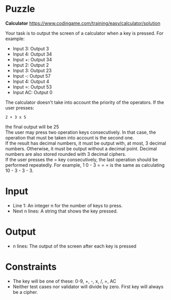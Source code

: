 # Puzzle
**Calculator** https://www.codingame.com/training/easy/calculator/solution

Your task is to output the screen of a calculator when a key is pressed. For example:  
- Input 3: Output 3
- Input 4: Output 34
- Input +: Output 34
- Input 2: Output 2
- Input 3: Output 23
- Input -: Output 57
- Input 4: Output 4
- Input =: Output 53
- Input AC: Output 0

The calculator doesn't take into account the priority of the operators. If the user presses:
```
2 + 3 x 5
```
the final output will be 25  
The user may press two operation keys consecutively. In that case, the operation that must be taken into account is the second one.  
If the result has decimal numbers, it must be output with, at most, 3 decimal numbers. Otherwise, it must be output without a decimal point. Decimal numbers are also stored rounded with 3 decimal ciphers.  
If the user presses the = key consecutively, the last operation should be performed repeatedly. For example, 1 0 - 3 = = = is the same as calculating 10 - 3 - 3 - 3.  

# Input
* Line 1: An integer n for the number of keys to press.
* Next n lines: A string that shows the key pressed.

# Output
* n lines: The output of the screen after each key is pressed

# Constraints
* The key will be one of these: 0-9, +, -, x, /, =, AC
* Neither test cases nor validator will divide by zero. First key will always be a cipher.
